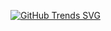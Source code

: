 [![GitHub Trends SVG](https://api.githubtrends.io/user/svg/calvin-kimani/langs)](https://githubtrends.io)
